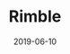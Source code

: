 ---
date: 2019-06-10
title: Rimble
company: ConsenSys
link: https://rimble.consensys.design/
image: ./images/rimble.jpg
description: Rimble is here to make life easier for everyone. As an open source project, Rimble aims to create common dApp UX patterns, validated through user research, and built for developers.

---